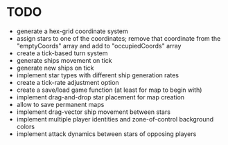 # TODO

- generate a hex-grid coordinate system
- assign stars to one of the coordinates; remove that coordinate from the "emptyCoords" array and add to "occupiedCoords" array
- create a tick-based turn system
- generate ships movement on tick
- generate new ships on tick
- implement star types with different ship generation rates
- create a tick-rate adjustment option
- create a save/load game function (at least for map to begin with)
- implement drag-and-drop star placement for map creation
- allow to save permanent maps
- implement drag-vector ship movement between stars
- implement multiple player identities and zone-of-control background colors
- implement attack dynamics between stars of opposing players